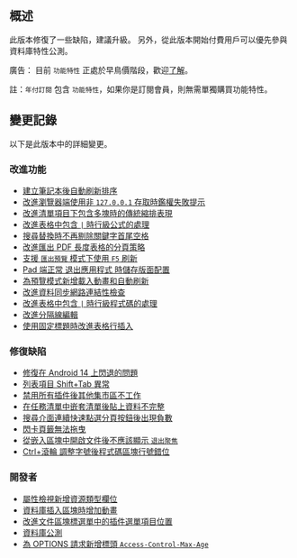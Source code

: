 ## 概述

此版本修復了一些缺陷，建議升級。 另外，從此版本開始付費用戶可以優先參與資料庫特性公測。

廣告： 目前 `功能特性` 正處於早鳥價階段，歡迎[了解](https://b3log.org/siyuan/pricing.html)。

註：`年付訂閱` 包含 `功能特性`，如果你是訂閱會員，則無需單獨購買功能特性。

## 變更記錄

以下是此版本中的詳細變更。

### 改進功能

* [建立筆記本後自動刷新排序](https://github.com/siyuan-note/siyuan/issues/9213)
* [改進瀏覽器端使用非 `127.0.0.1` 存取時鑑權失敗提示](https://github.com/siyuan-note/siyuan/issues/9224)
* [改進清單項目下包含多塊時的傳統縮排表現](https://github.com/siyuan-note/siyuan/issues/9226)
* [改進表格中包含 `|` 時行級公式的處理](https://github.com/siyuan-note/siyuan/issues/9227)
* [搜尋替換時不再剔除關鍵字首尾空格](https://github.com/siyuan-note/siyuan/issues/9229)
* [改進匯出 PDF 長度表格的分頁策略](https://github.com/siyuan-note/siyuan/pull/9234)
* [支援 `匯出預覽` 模式下使用 `F5` 刷新](https://github.com/siyuan-note/siyuan/issues/9235)
* [Pad 端正常 退出應用程式 時儲存版面配置](https://github.com/siyuan-note/siyuan/issues/9244)
* [為預覽模式新增載入動畫和自動刷新](https://github.com/siyuan-note/siyuan/issues/9247)
* [改進資料同步網路連結性檢查](https://github.com/siyuan-note/siyuan/issues/9251)
* [改進表格中包含 `|` 時行級程式碼的處理](https://github.com/siyuan-note/siyuan/issues/9252)
* [改進分隔線編輯](https://github.com/siyuan-note/siyuan/issues/9259)
* [使用固定標題時改進表格行插入](https://github.com/siyuan-note/siyuan/issues/9265)

### 修復缺陷

* [修復在 Android 14 上閃退的問題](https://github.com/siyuan-note/siyuan/issues/9212)
* [列表項目 Shift+Tab 異常](https://github.com/siyuan-note/siyuan/issues/9237)
* [禁用所有插件後其他集市區不工作](https://github.com/siyuan-note/siyuan/issues/9238)
* [在任務清單中嵌套清單後貼上資料不完整](https://github.com/siyuan-note/siyuan/issues/9239)
* [搜尋介面連續快速點選分頁按鈕後出現負數](https://github.com/siyuan-note/siyuan/issues/9243)
* [閃卡頁籤無法拖曳](https://github.com/siyuan-note/siyuan/issues/9250)
* [從嵌入區塊中開啟文件後不應該顯示 `退出聚焦`](https://github.com/siyuan-note/siyuan/issues/9254)
* [Ctrl+滾輪 調整字號後程式碼區塊行號錯位](https://github.com/siyuan-note/siyuan/issues/9260)

### 開發者

* [屬性檢視新增資源類型欄位](https://github.com/siyuan-note/siyuan/issues/8895)
* [資料庫插入區塊時增加動畫](https://github.com/siyuan-note/siyuan/issues/9092)
* [改進文件區塊標選單中的插件選單項目位置](https://github.com/siyuan-note/siyuan/pull/9225)
* [資料庫公測](https://github.com/siyuan-note/siyuan/issues/9242)
* [為 OPTIONS 請求新增標頭 `Access-Control-Max-Age`](https://github.com/siyuan-note/siyuan/pull/9257)